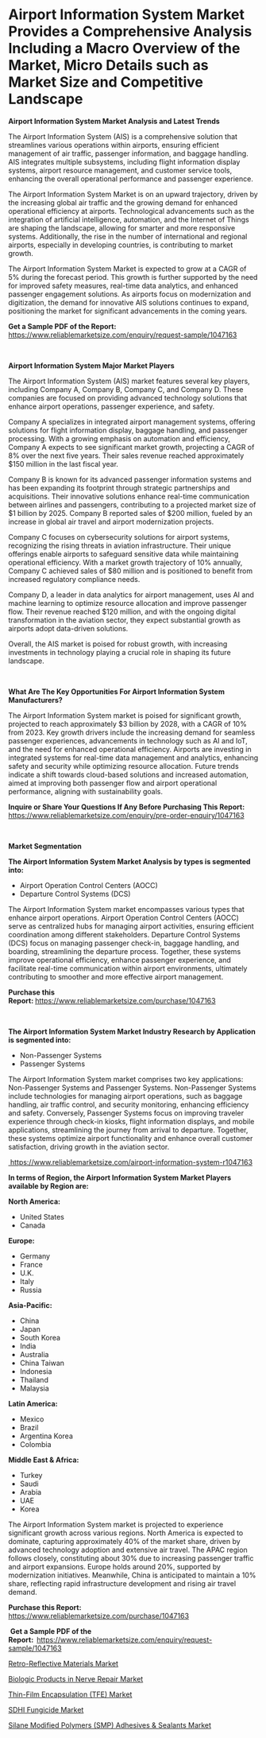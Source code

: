 <p><h1>Airport Information System Market Provides a Comprehensive Analysis Including a Macro Overview of the Market, Micro Details such as Market Size and Competitive Landscape</h1></p><p><strong>Airport Information System Market Analysis and Latest Trends</strong></p>
<p><p>The Airport Information System (AIS) is a comprehensive solution that streamlines various operations within airports, ensuring efficient management of air traffic, passenger information, and baggage handling. AIS integrates multiple subsystems, including flight information display systems, airport resource management, and customer service tools, enhancing the overall operational performance and passenger experience.</p><p>The Airport Information System Market is on an upward trajectory, driven by the increasing global air traffic and the growing demand for enhanced operational efficiency at airports. Technological advancements such as the integration of artificial intelligence, automation, and the Internet of Things are shaping the landscape, allowing for smarter and more responsive systems. Additionally, the rise in the number of international and regional airports, especially in developing countries, is contributing to market growth.</p><p>The Airport Information System Market is expected to grow at a CAGR of 5% during the forecast period. This growth is further supported by the need for improved safety measures, real-time data analytics, and enhanced passenger engagement solutions. As airports focus on modernization and digitization, the demand for innovative AIS solutions continues to expand, positioning the market for significant advancements in the coming years.</p></p>
<p><strong>Get a Sample PDF of the Report:&nbsp;</strong> <a href="https://www.reliablemarketsize.com/enquiry/request-sample/1047163?utm_campaign=1836&utm_medium=2&utm_source=Github&utm_content=ia&utm_term=22032025&utm_id=airport-information-system">https://www.reliablemarketsize.com/enquiry/request-sample/1047163</a></p>
<p>&nbsp;</p>
<p><strong>Airport Information System Major Market Players</strong></p>
<p><p>The Airport Information System (AIS) market features several key players, including Company A, Company B, Company C, and Company D. These companies are focused on providing advanced technology solutions that enhance airport operations, passenger experience, and safety.</p><p>Company A specializes in integrated airport management systems, offering solutions for flight information display, baggage handling, and passenger processing. With a growing emphasis on automation and efficiency, Company A expects to see significant market growth, projecting a CAGR of 8% over the next five years. Their sales revenue reached approximately $150 million in the last fiscal year.</p><p>Company B is known for its advanced passenger information systems and has been expanding its footprint through strategic partnerships and acquisitions. Their innovative solutions enhance real-time communication between airlines and passengers, contributing to a projected market size of $1 billion by 2025. Company B reported sales of $200 million, fueled by an increase in global air travel and airport modernization projects.</p><p>Company C focuses on cybersecurity solutions for airport systems, recognizing the rising threats in aviation infrastructure. Their unique offerings enable airports to safeguard sensitive data while maintaining operational efficiency. With a market growth trajectory of 10% annually, Company C achieved sales of $80 million and is positioned to benefit from increased regulatory compliance needs.</p><p>Company D, a leader in data analytics for airport management, uses AI and machine learning to optimize resource allocation and improve passenger flow. Their revenue reached $120 million, and with the ongoing digital transformation in the aviation sector, they expect substantial growth as airports adopt data-driven solutions.</p><p>Overall, the AIS market is poised for robust growth, with increasing investments in technology playing a crucial role in shaping its future landscape.</p></p>
<p>&nbsp;</p>
<p><strong>What Are The Key Opportunities For Airport Information System Manufacturers?</strong></p>
<p><p>The Airport Information System market is poised for significant growth, projected to reach approximately $3 billion by 2028, with a CAGR of 10% from 2023. Key growth drivers include the increasing demand for seamless passenger experiences, advancements in technology such as AI and IoT, and the need for enhanced operational efficiency. Airports are investing in integrated systems for real-time data management and analytics, enhancing safety and security while optimizing resource allocation. Future trends indicate a shift towards cloud-based solutions and increased automation, aimed at improving both passenger flow and airport operational performance, aligning with sustainability goals.</p></p>
<p><strong>Inquire or Share Your Questions If Any Before Purchasing This Report:</strong> <a href="https://www.reliablemarketsize.com/enquiry/pre-order-enquiry/1047163?utm_campaign=1836&utm_medium=2&utm_source=Github&utm_content=ia&utm_term=22032025&utm_id=airport-information-system">https://www.reliablemarketsize.com/enquiry/pre-order-enquiry/1047163</a></p>
<p>&nbsp;</p>
<p><strong>Market Segmentation</strong></p>
<p><strong>The Airport Information System Market Analysis by types is segmented into:</strong></p>
<p><ul><li>Airport Operation Control Centers (AOCC)</li><li>Departure Control Systems (DCS)</li></ul></p>
<p><p>The Airport Information System market encompasses various types that enhance airport operations. Airport Operation Control Centers (AOCC) serve as centralized hubs for managing airport activities, ensuring efficient coordination among different stakeholders. Departure Control Systems (DCS) focus on managing passenger check-in, baggage handling, and boarding, streamlining the departure process. Together, these systems improve operational efficiency, enhance passenger experience, and facilitate real-time communication within airport environments, ultimately contributing to smoother and more effective airport management.</p></p>
<p><strong>Purchase this Report:&nbsp;</strong><a href="https://www.reliablemarketsize.com/purchase/1047163?utm_campaign=1836&utm_medium=2&utm_source=Github&utm_content=ia&utm_term=22032025&utm_id=airport-information-system">https://www.reliablemarketsize.com/purchase/1047163</a></p>
<p>&nbsp;</p>
<p><strong>The Airport Information System Market Industry Research by Application is segmented into:</strong></p>
<p><ul><li>Non-Passenger Systems</li><li>Passenger Systems</li></ul></p>
<p><p>The Airport Information System market comprises two key applications: Non-Passenger Systems and Passenger Systems. Non-Passenger Systems include technologies for managing airport operations, such as baggage handling, air traffic control, and security monitoring, enhancing efficiency and safety. Conversely, Passenger Systems focus on improving traveler experience through check-in kiosks, flight information displays, and mobile applications, streamlining the journey from arrival to departure. Together, these systems optimize airport functionality and enhance overall customer satisfaction, driving growth in the aviation sector.</p></p>
<p><a href="https://www.reliablemarketsize.com/airport-information-system-r1047163?utm_campaign=1836&utm_medium=2&utm_source=Github&utm_content=ia&utm_term=22032025&utm_id=airport-information-system">&nbsp;https://www.reliablemarketsize.com/airport-information-system-r1047163</a></p>
<p><strong>In terms of Region, the Airport Information System Market Players available by Region are:</strong></p>
<p>
    <p> <strong> North America: </strong>
        <ul>
            <li>United States</li>
            <li>Canada</li>
        </ul>
        </p> 
    <p> <strong> Europe: </strong>
        <ul>
            <li>Germany</li>
            <li>France</li>
            <li>U.K.</li>
            <li>Italy</li>
            <li>Russia</li>
        </ul>
        </p> 
    <p> <strong> Asia-Pacific: </strong>
        <ul>
            <li>China</li>
            <li>Japan</li>
            <li>South Korea</li>
            <li>India</li>
            <li>Australia</li>
            <li>China Taiwan</li>
            <li>Indonesia</li>
            <li>Thailand</li>
            <li>Malaysia</li>
        </ul>
        </p> 
    <p> <strong> Latin America: </strong>
        <ul>
            <li>Mexico</li>
            <li>Brazil</li>
            <li>Argentina Korea</li>
            <li>Colombia</li>
        </ul>
        </p> 
    <p> <strong> Middle East & Africa: </strong>
        <ul>
            <li>Turkey</li>
            <li>Saudi</li>
            <li>Arabia</li>
            <li>UAE</li>
            <li>Korea</li>
        </ul>
    </p>
    </p>
<p><p>The Airport Information System market is projected to experience significant growth across various regions. North America is expected to dominate, capturing approximately 40% of the market share, driven by advanced technology adoption and extensive air travel. The APAC region follows closely, constituting about 30% due to increasing passenger traffic and airport expansions. Europe holds around 20%, supported by modernization initiatives. Meanwhile, China is anticipated to maintain a 10% share, reflecting rapid infrastructure development and rising air travel demand.</p></p>
<p><strong>Purchase this Report: </strong><a href="https://www.reliablemarketsize.com/purchase/1047163?utm_campaign=1836&utm_medium=2&utm_source=Github&utm_content=ia&utm_term=22032025&utm_id=airport-information-system">https://www.reliablemarketsize.com/purchase/1047163</a></p>
<p>&nbsp;<strong>Get a Sample PDF of the Report:&nbsp;&nbsp;</strong><a href="https://www.reliablemarketsize.com/enquiry/request-sample/1047163?utm_campaign=1836&utm_medium=2&utm_source=Github&utm_content=ia&utm_term=22032025&utm_id=airport-information-system">https://www.reliablemarketsize.com/enquiry/request-sample/1047163</a></p>
<p><strong></strong></p>
<p><p><a href="https://github.com/arocasanzib6/Market-Research-Report-List-1/blob/main/retro-reflective-materials-market.md?utm_campaign=1836&utm_medium=2&utm_source=Github&utm_content=ia&utm_term=22032025&utm_id=airport-information-system">Retro-Reflective Materials Market</a></p><p><a href="https://github.com/arneslullapq/Market-Research-Report-List-1/blob/main/biologic-products-in-nerve-repair-market.md?utm_campaign=1836&utm_medium=2&utm_source=Github&utm_content=ia&utm_term=22032025&utm_id=airport-information-system">Biologic Products in Nerve Repair Market</a></p><p><a href="https://github.com/langolaskark/Market-Research-Report-List-1/blob/main/thin-film-encapsulation-tfe-market.md?utm_campaign=1836&utm_medium=2&utm_source=Github&utm_content=ia&utm_term=22032025&utm_id=airport-information-system">Thin-Film Encapsulation (TFE) Market</a></p><p><a href="https://github.com/thatejanet4y/Market-Research-Report-List-1/blob/main/sdhi-fungicide-market.md?utm_campaign=1836&utm_medium=2&utm_source=Github&utm_content=ia&utm_term=22032025&utm_id=airport-information-system">SDHI Fungicide Market</a></p><p><a href="https://github.com/mabutironaldo/Market-Research-Report-List-7/blob/main/silane-modified-polymers-smp-adhesives-sealants-market.md?utm_campaign=1836&utm_medium=2&utm_source=Github&utm_content=ia&utm_term=22032025&utm_id=airport-information-system">Silane Modified Polymers (SMP) Adhesives & Sealants Market</a></p></p>